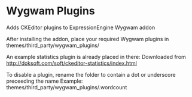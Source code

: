 Wygwam Plugins
=================

Adds CKEditor plugins to ExpressionEngine Wygwam addon

After installing the addon, place your required Wygwam plugins in themes/third_party/wygwam_plugins/

An example statistics plugin is already placed in there:
Downloaded from http://doksoft.com/soft/ckeditor-statistics/index.html

To disable a plugin, rename the folder to contain a dot or underscore preceeding the name
Example: themes/third_party/wygwam_plugins/.wordcount
